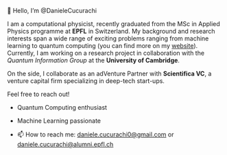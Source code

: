 👋 Hello, I’m @DanieleCucurachi 

I am a computational physicist, recently graduated from the MSc in Applied Physics programme at **EPFL** in Switzerland. My background and research interests span a wide range of exciting problems ranging from machine learning to quantum computing (you can find more on my [website](https://danielecucurachi.github.io/personal-website/)). Currently, I am working on a research project in collaboration with the *Quantum Information Group* at the **University of Cambridge**.

On the side, I collaborate as an adVenture Partner with **Scientifica VC**, a venture capital firm specializing in deep-tech start-ups.

Feel free to reach out!

- Quantum Computing enthusiast

- Machine Learning passionate

- 📫 How to reach me: daniele.cucurachi0@gmail.com or daniele.cucurachi@alumni.epfl.ch
